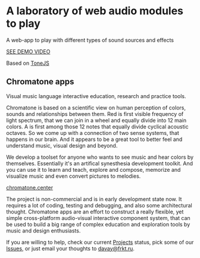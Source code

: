 # A laboratory of web audio modules to play

A web-app to play with different types of sound sources and effects

[SEE DEMO VIDEO](https://youtu.be/wVtFRWO_SEw)

Based on [ToneJS](https://tonejs.github.io/)

## Chromatone apps

Visual music language interactive education, research and practice tools.

Chromatone is based on a scientific view on human perception of colors, sounds and relationships between them.
Red is first visible frequency of light spectrum, that we can join in a wheel and equally divide into 12 main colors. A is first among those 12 notes that equally divide cyclical acoustic octaves. So we come up with a connection of two sense systems, that happens in our brain. And it appears to be a great tool to better feel and understand music, visual design and beyond.

We develop a toolset for anyone who wants to see music and hear colors by themselves. Essentially it's an artifical synesthesia development toolkit. And you can use it to learn and teach, explore and compose, memorize and visualize music and even convert pictures to melodies.

[chromatone.center](https://chromatone.center)

The project is non-commercial and is in early development state now. It requires a lot of coding, testing and debugging, and also some architectural thought. Chromatone apps are an effort to construct a really flexible, yet simple cross-platform audio-visual interactive component system, that can be used to build a big range of complex education and exploration tools by music and design enthusiasts.

If you are willing to help, check our current [Projects](https://github.com/DeFUCC/chromatone/projects) status, pick some of our [Issues](https://github.com/DeFUCC/chromatone/issues), or just email your thoughts to [davay@frkt.ru](mailto:davay@frkt.ru).
